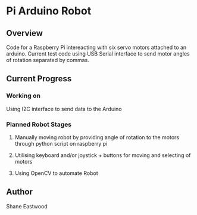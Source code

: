 # Pi Arduino Robot

## Overview
Code for a Raspberry Pi intereacting with six servo motors attached to an arduino.
Current test code using USB Serial interface to send motor angles of rotation separated by commas.


## Current Progress

### Working on

Using I2C interface to send data to the Arduino





### Planned Robot Stages

1. Manually moving robot by providing angle of rotation to the motors through python script on raspberry pi

2. Utilising keyboard and/or joystick + buttons for moving and selecting of motors

3. Using OpenCV to automate Robot

## Author
Shane Eastwood
